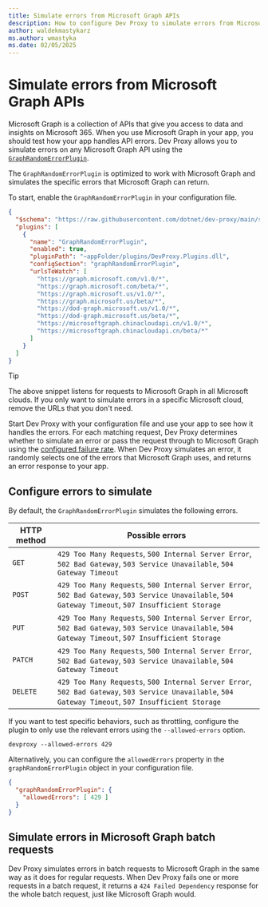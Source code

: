 ```yaml
---
title: Simulate errors from Microsoft Graph APIs
description: How to configure Dev Proxy to simulate errors from Microsoft Graph APIs
author: waldekmastykarz
ms.author: wmastyka
ms.date: 02/05/2025
---
```


# Simulate errors from Microsoft Graph APIs

Microsoft Graph is a collection of APIs that give you access to data and insights on Microsoft 365. When you use Microsoft Graph in your app, you should test how your app handles API errors. Dev Proxy allows you to simulate errors on any Microsoft Graph API using the [`GraphRandomErrorPlugin`](../technical-reference/GraphRandomErrorPlugin.md).

The `GraphRandomErrorPlugin` is optimized to work with Microsoft Graph and simulates the specific errors that Microsoft Graph can return.

To start, enable the `GraphRandomErrorPlugin` in your configuration file.

```json
{
  "$schema": "https://raw.githubusercontent.com/dotnet/dev-proxy/main/schemas/v0.29.2/rc.schema.json",
  "plugins": [
    {
      "name": "GraphRandomErrorPlugin",
      "enabled": true,
      "pluginPath": "~appFolder/plugins/DevProxy.Plugins.dll",
      "configSection": "graphRandomErrorPlugin",
      "urlsToWatch": [
        "https://graph.microsoft.com/v1.0/*",
        "https://graph.microsoft.com/beta/*",
        "https://graph.microsoft.us/v1.0/*",
        "https://graph.microsoft.us/beta/*",
        "https://dod-graph.microsoft.us/v1.0/*",
        "https://dod-graph.microsoft.us/beta/*",
        "https://microsoftgraph.chinacloudapi.cn/v1.0/*",
        "https://microsoftgraph.chinacloudapi.cn/beta/*"
      ]
    }
  ]
}
```

> [!TIP]
> The above snippet listens for requests to Microsoft Graph in all Microsoft clouds. If you only want to simulate errors in a specific Microsoft cloud, remove the URLs that you don't need.

Start Dev Proxy with your configuration file and use your app to see how it handles the errors. For each matching request, Dev Proxy determines whether to simulate an error or pass the request through to Microsoft Graph using the [configured failure rate](./change-request-failure-rate.md). When Dev Proxy simulates an error, it randomly selects one of the errors that Microsoft Graph uses, and returns an error response to your app.

## Configure errors to simulate

By default, the `GraphRandomErrorPlugin` simulates the following errors.

| HTTP method | Possible errors |
|-------------|-----------------|
| `GET` | `429 Too Many Requests`, `500 Internal Server Error`, `502 Bad Gateway`, `503 Service Unavailable`, `504 Gateway Timeout` |
| `POST` | `429 Too Many Requests`, `500 Internal Server Error`, `502 Bad Gateway`, `503 Service Unavailable`, `504 Gateway Timeout`, `507 Insufficient Storage` |
| `PUT` | `429 Too Many Requests`, `500 Internal Server Error`, `502 Bad Gateway`, `503 Service Unavailable`, `504 Gateway Timeout`, `507 Insufficient Storage` |
| `PATCH` | `429 Too Many Requests`, `500 Internal Server Error`, `502 Bad Gateway`, `503 Service Unavailable`, `504 Gateway Timeout` |
| `DELETE` | `429 Too Many Requests`, `500 Internal Server Error`, `502 Bad Gateway`, `503 Service Unavailable`, `504 Gateway Timeout`, `507 Insufficient Storage` |

If you want to test specific behaviors, such as throttling, configure the plugin to only use the relevant errors using the `--allowed-errors` option.

```console
devproxy --allowed-errors 429
```

Alternatively, you can configure the `allowedErrors` property in the `graphRandomErrorPlugin` object in your configuration file.

```json
{
  "graphRandomErrorPlugin": {
    "allowedErrors": [ 429 ]
  }
}
```

## Simulate errors in Microsoft Graph batch requests

Dev Proxy simulates errors in batch requests to Microsoft Graph in the same way as it does for regular requests. When Dev Proxy fails one or more requests in a batch request, it returns a `424 Failed Dependency` response for the whole batch request, just like Microsoft Graph would.
